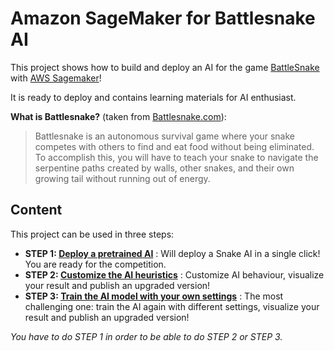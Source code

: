 # Amazon SageMaker for Battlesnake AI

This project shows how to build and deploy an AI for the game [BattleSnake](https://play.battlesnake.com/) with [AWS Sagemaker](https://aws.amazon.com/sagemaker/)!

It is ready to deploy and contains learning materials for AI enthusiast.

__What is Battlesnake?__ (taken from [Battlesnake.com](https://docs.battlesnake.com/rules)):

> Battlesnake is an autonomous survival game where your snake competes with others to find and eat food without being eliminated. To accomplish this, you will have to teach your snake to navigate the serpentine paths created by walls, other snakes, and their own growing tail without running out of energy.

## Content

This project can be used in three steps:

- __STEP 1: [Deploy a pretrained AI](Documentation/DeployTheAIEndpoint.md)__ : Will deploy a Snake AI in a single click! You are ready for the competition.
- __STEP 2: [Customize the AI heuristics](Documentation/TrainModelAndDeploy.md#Heuristics-development)__ : Customize AI behaviour, visualize your result and publish an upgraded version!
- __STEP 3: [Train the AI model with your own settings](Documentation/TrainModelAndDeploy.md#Training-a-reinforcement-learning-model)__ : The most challenging one: train the AI again with different settings, visualize your result and publish an upgraded version!

_You have to do STEP 1 in order to be able to do STEP 2 or STEP 3._
